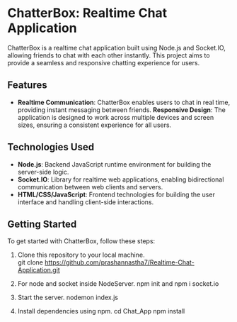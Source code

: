 # ChatterBox: Realtime Chat Application

ChatterBox is a realtime chat application built using Node.js and Socket.IO, allowing friends to chat with each other instantly. This project aims to provide a seamless and responsive chatting experience for users.

## Features

- **Realtime Communication**: ChatterBox enables users to chat in real time, providing instant messaging between friends.
**Responsive Design**: The application is designed to work across multiple devices and screen sizes, ensuring a consistent experience for all users.

## Technologies Used

- **Node.js**: Backend JavaScript runtime environment for building the server-side logic.
- **Socket.IO**: Library for realtime web applications, enabling bidirectional communication between web clients and servers.
- **HTML/CSS/JavaScript**: Frontend technologies for building the user interface and handling client-side interactions.

## Getting Started

To get started with ChatterBox, follow these steps:

1. Clone this repository to your local machine. <br>
   git clone https://github.com/prashannastha7/Realtime-Chat-Application.git
   
2.  For node and socket inside NodeServer.
   npm init and npm i socket.io

3. Start the server.
   nodemon index.js

4. Install dependencies using npm.
   cd Chat_App
   npm install
